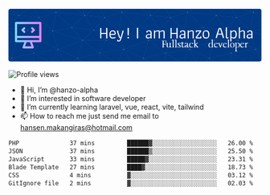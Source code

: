 ![Header](./github-header-image.png)

![Profile views](https://gpvc.arturio.dev/hanzo-alpha)

- 👋 Hi, I’m @hanzo-alpha
- 👀 I’m interested in software developer
- 🌱 I’m currently learning laravel, vue, react, vite, tailwind
- 📫 How to reach me just send me email to hansen.makangiras@hotmail.com 

<!---
hanzo-alpha/hanzo-alpha is a ✨ special ✨ repository because its `README.md` (this file) appears on your GitHub profile.
You can click the Preview link to take a look at your changes.
--->

<!--START_SECTION:waka-->

```text
PHP              37 mins         ██████▓░░░░░░░░░░░░░░░░░░   26.00 %
JSON             37 mins         ██████▒░░░░░░░░░░░░░░░░░░   25.50 %
JavaScript       33 mins         █████▓░░░░░░░░░░░░░░░░░░░   23.31 %
Blade Template   27 mins         ████▓░░░░░░░░░░░░░░░░░░░░   18.73 %
CSS              4 mins          ▓░░░░░░░░░░░░░░░░░░░░░░░░   03.12 %
GitIgnore file   2 mins          ▓░░░░░░░░░░░░░░░░░░░░░░░░   02.03 %
```

<!--END_SECTION:waka-->
